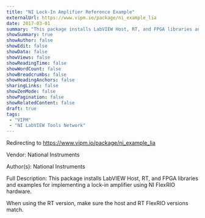 ```yaml
---
title: "NI Lock-In Amplifier Reference Example"
externalUrl: https://www.vipm.io/package/ni_example_lia
date: 2017-03-01
summary: "This package installs LabVIEW Host, RT, and FPGA libraries and examples for implementing a lock-in amplifier using NI FlexRIO hardware."
showSummary: true
showAuthor: false
showEdit: false
showData: false
showViews: false
showReadingTime: false
showWordCount: false
showBreadcrumbs: false
showHeadingAnchors: false
sharingLinks: false
showZenMode: false
showPagination: false
showRelatedContent: false
draft: true
tags:
 - "VIPM"
 - "NI LabVIEW Tools Network"
---
```


Redirecting to https://www.vipm.io/package/ni_example_lia

Vendor: National Instruments

Author(s): National Instruments
 
Full Description:
This package installs LabVIEW Host, RT, and FPGA libraries and examples for implementing a lock-in amplifier using NI FlexRIO hardware.

When using the RT version, make sure the host and RT FlexRIO versions match.